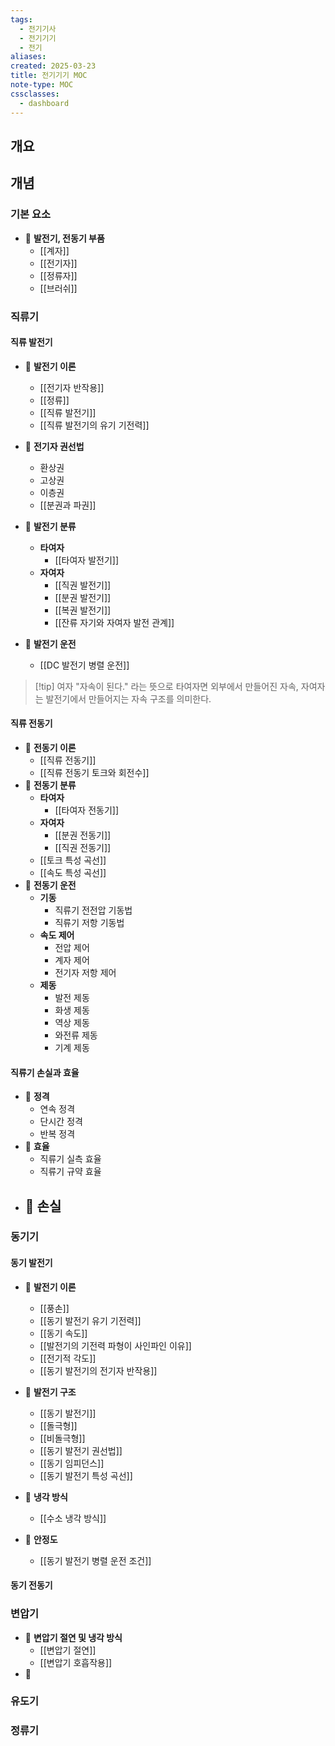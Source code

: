 ```yaml
---
tags:
  - 전기기사
  - 전기기기
  - 전기
aliases: 
created: 2025-03-23
title: 전기기기 MOC
note-type: MOC
cssclasses:
  - dashboard
---
```


## 개요

## 개념

### 기본 요소

- 📖 **발전기, 전동기 부품**
	- [[계자]]
	- [[전기자]]
	- [[정류자]]
	- [[브러쉬]]

### 직류기

#### 직류 발전기

- 📖 **발전기 이론**
	- [[전기자 반작용]]
	- [[정류]]
	- [[직류 발전기]]
	- [[직류 발전기의 유기 기전력]]

- 📖 **전기자 권선법**
	- 환상권
	- 고상권
	- 이층권
	- [[분권과 파권]]

- 📖 **발전기 분류**
	- **타여자**
		- [[타여자 발전기]]
	- **자여자**
		- [[직권 발전기]]
		- [[분권 발전기]]
		- [[복권 발전기]]
		- [[잔류 자기와 자여자 발전 관계]]
- 📖 **발전기 운전**
	- [[DC 발전기 병렬 운전]]


>[!tip] 여자
>"자속이 된다." 라는 뜻으로 타여자면 외부에서 만들어진 자속, 자여자는 발전기에서 만들어지는 자속 구조를 의미한다.

#### 직류 전동기

- 📖 **전동기 이론**
	- [[직류 전동기]]
	- [[직류 전동기 토크와 회전수]]
- 📖 **전동기 분류**
	- **타여자**
		- [[타여자 전동기]]
	- **자여자**
		- [[분권 전동기]]
		- [[직권 전동기]]
	- [[토크 특성 곡선]]
	- [[속도 특성 곡선]]
- 📖 **전동기 운전**
	- **기동**
		- 직류기 전전압 기동법
		- 직류기 저항 기동법
	- **속도 제어**
		- 전압 제어
		- 계자 제어
		- 전기자 저항 제어
	- **제동**
		- 발전 제동
		- 화생 제동
		- 역상 제동
		- 와전류 제동
		- 기계 제동

#### 직류기 손실과 효율
- 📖 **정격**
	- 연속 정격
	- 단시간 정격
	- 반복 정격
- 📖 **효율**
	- 직류기 실측 효율
	- 직류기 규약 효율
- 📖 **손실**
	- 
### 동기기


#### 동기 발전기

- 📖 **발전기 이론**
	- [[풍손]]
	- [[동기 발전기 유기 기전력]]
	- [[동기 속도]]
	- [[발전기의 기전력 파형이 사인파인 이유]]
	- [[전기적 각도]]
	- [[동기 발전기의 전기자 반작용]]

- 📖 **발전기 구조**
	- [[동기 발전기]]
	- [[돌극형]]
	- [[비돌극형]]
	- [[동기 발전기 권선법]]
	- [[동기 임피던스]]
	- [[동기 발전기 특성 곡선]]

- 📖 **냉각 방식**
	- [[수소 냉각 방식]]

- 📖 **안정도**
	- [[동기 발전기 병렬 운전 조건]]


#### 동기 전동기

### 변압기

- 📖 **변압기 절연 및 냉각 방식**
	- [[변압기 절연]]
	- [[변압기 호흡작용]]
- 📖

### 유도기

### 정류기